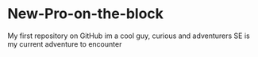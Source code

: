 # New-Pro-on-the-block
My first repository on GitHub
im a cool guy, curious and adventurers 
SE is my current adventure to encounter
